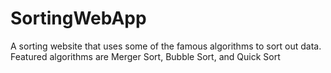 # SortingWebApp
A sorting website that uses some of the famous algorithms to sort out data. Featured algorithms are Merger Sort, Bubble Sort, and Quick Sort
